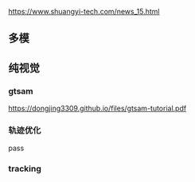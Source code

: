 https://www.shuangyi-tech.com/news_15.html


## 多模 


## 纯视觉


### gtsam
https://dongjing3309.github.io/files/gtsam-tutorial.pdf


### 轨迹优化

pass

### tracking